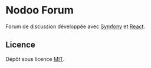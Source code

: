 # Nodoo Forum

Forum de discussion développée avec [Symfony](https://symfony.com/) et [React](https://fr.reactjs.org/).

## Licence

Dépôt sous licence [MIT](https://choosealicense.com/licenses/mit/).
